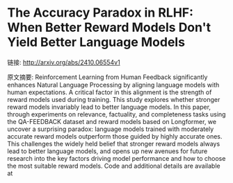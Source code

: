 # The Accuracy Paradox in RLHF: When Better Reward Models Don't Yield Better Language Models

链接: http://arxiv.org/abs/2410.06554v1

原文摘要:
Reinforcement Learning from Human Feedback significantly enhances Natural
Language Processing by aligning language models with human expectations. A
critical factor in this alignment is the strength of reward models used during
training. This study explores whether stronger reward models invariably lead to
better language models. In this paper, through experiments on relevance,
factuality, and completeness tasks using the QA-FEEDBACK dataset and reward
models based on Longformer, we uncover a surprising paradox: language models
trained with moderately accurate reward models outperform those guided by
highly accurate ones. This challenges the widely held belief that stronger
reward models always lead to better language models, and opens up new avenues
for future research into the key factors driving model performance and how to
choose the most suitable reward models. Code and additional details are
available at 